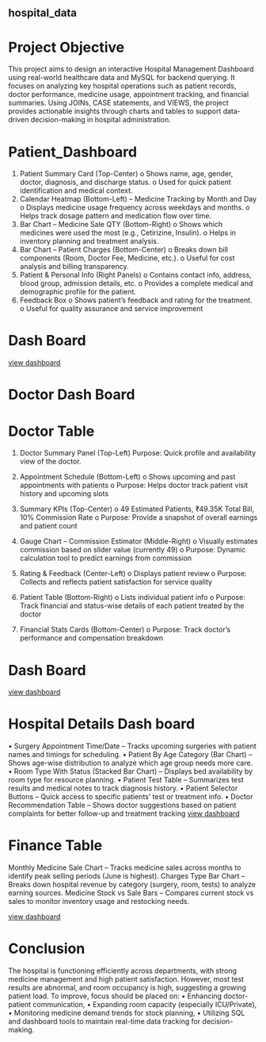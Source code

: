 ## hospital_data
# Project Objective
This project aims to design an interactive Hospital Management Dashboard using real-world healthcare data and MySQL for backend querying. It focuses on analyzing key hospital operations such as patient records, doctor performance, medicine usage, appointment tracking, and financial summaries. Using JOINs, CASE statements, and VIEWS, the project provides actionable insights through charts and tables to support data-driven decision-making in hospital administration.


# Patient_Dashboard
1.	Patient Summary Card (Top-Center)
o	Shows name, age, gender, doctor, diagnosis, and discharge status.
o	Used for quick patient identification and medical context.
2.	 Calendar Heatmap (Bottom-Left) – Medicine Tracking by Month and Day
o	Displays medicine usage frequency across weekdays and months.
o	Helps track dosage pattern and medication flow over time.
3.	 Bar Chart – Medicine Sale QTY (Bottom-Right)
o	Shows which medicines were used the most (e.g., Cetirizine, Insulin).
o	Helps in inventory planning and treatment analysis.
4.	 Bar Chart – Patient Charges (Bottom-Center)
o	Breaks down bill components (Room, Doctor Fee, Medicine, etc.).
o	Useful for cost analysis and billing transparency.
5.	 Patient & Personal Info (Right Panels)
o	Contains contact info, address, blood group, admission details, etc.
o	Provides a complete medical and demographic profile for the patient.
6.	 Feedback Box
o	Shows patient’s feedback and rating for the treatment.
o	Useful for quality assurance and service improvement
# Dash Board
<a href ="https://github.com/998rajat/hospital_data/blob/main/Patient_Dashboard.png">view dashboard</a>
# Doctor Dash Board
# Doctor  Table

1.	Doctor Summary Panel (Top-Left)
Purpose: Quick profile and availability view of the doctor.

2.	 Appointment Schedule (Bottom-Left)
o	Shows upcoming and past appointments with patients
o	Purpose: Helps doctor track patient visit history and upcoming slots

3.	 Summary KPIs (Top-Center)
o	49 Estimated Patients, ₹49.35K Total Bill, 10% Commission Rate
o	Purpose: Provide a snapshot of overall earnings and patient count

4.	 Gauge Chart – Commission Estimator (Middle-Right)
o	Visually estimates commission based on slider value (currently 49)
o	Purpose: Dynamic calculation tool to predict earnings from commission

5.	 Rating & Feedback (Center-Left)
o	Displays patient review
o	Purpose: Collects and reflects patient satisfaction for service quality
6.	 Patient Table (Bottom-Right)
o	Lists individual patient info
o	Purpose: Track financial and status-wise details of each patient treated by the doctor
7.	 Financial Stats Cards (Bottom-Center)
o	Purpose: Track doctor’s performance and compensation breakdown
# Dash Board
<a href ="https://github.com/998rajat/hospital_data/blob/main/Doctor_Dashboard.png">view dashboard</a>

# Hospital Details Dash board
•  Surgery Appointment Time/Date – Tracks upcoming surgeries with patient names and timings for scheduling.
•  Patient By Age Category (Bar Chart) – Shows age-wise distribution to analyze which age group needs more care.
•  Room Type With Status (Stacked Bar Chart) – Displays bed availability by room type for resource planning.
•  Patient Test Table – Summarizes test results and medical notes to track diagnosis history.
•  Patient Selector Buttons – Quick access to specific patients’ test or treatment info.
•  Doctor Recommendation Table – Shows doctor suggestions based on patient complaints for better follow-up and treatment tracking
<a href ="https://github.com/998rajat/hospital_data/blob/main/Hospital_Details.png">view dashboard</a>

# Finance Table
Monthly Medicine Sale Chart – Tracks medicine sales across months to identify peak selling periods (June is highest).
Charges Type Bar Chart – Breaks down hospital revenue by category (surgery, room, tests) to analyze earning sources.
 Medicine Stock vs Sale Bars – Compares current stock vs sales to monitor inventory usage and restocking needs.

<a href ="https://github.com/998rajat/hospital_data/blob/main/Finance_Dashboard.png">view dashboard</a>

# Conclusion
The hospital is functioning efficiently across departments, with strong medicine management and high patient satisfaction. However, most test results are abnormal, and room occupancy is high, suggesting a growing patient load. To improve, focus should be placed on:
•	Enhancing doctor-patient communication,
•	Expanding room capacity (especially ICU/Private),
•	Monitoring medicine demand trends for stock planning,
•	Utilizing SQL and dashboard tools to maintain real-time data tracking for decision-making.


